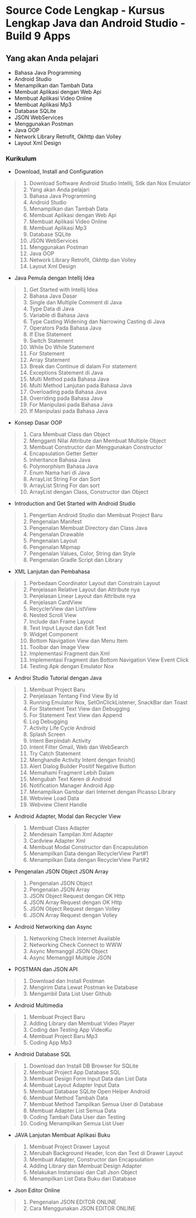 # Source Code Lengkap - Kursus Lengkap Java dan Android Studio - Build 9 Apps

## Yang akan Anda pelajari
<ul>
<li>Bahasa Java Programming</li>
<li>Android Studio</li>
<li>Menampilkan dan Tambah Data</li>
<li>Membuat Aplikasi dengan Web Api</li>
<li>Membuat Aplikasi Video Online</li>
<li>Membuat Aplikasi Mp3</li>
<li>Database SQLite</li>
<li>JSON WebServices</li>
<li>Menggunakan Postman</li>
<li>Java OOP</li>
<li>Network Library Retrofit, Okhttp dan Volley</li>
<li>Layout Xml Design</li>
</ul>

### Kurikulum

<ul><li>Download, Install and Configuration</li></ul>

>1. Download Software Android Studio Intellij, Sdk dan Nox Emulator
>2. Yang akan Anda pelajari
>3. Bahasa Java Programming
>4. Android Studio
>5. Menampilkan dan Tambah Data
>6. Membuat Aplikasi dengan Web Api
>7. Membuat Aplikasi Video Online
>8. Membuat Aplikasi Mp3
>9. Database SQLite
>10. JSON WebServices
>11. Menggunakan Postman
>12. Java OOP
>13. Network Library Retrofit, Okhttp dan Volley
>14. Layout Xml Design

<ul><li>Java Pemula dengan Intellij Idea</li></ul>

>1. Get Started with Intellij Idea
>2. Bahasa Java Dasar
>3. Single dan Multiple Comment di Java
>4. Type Data di Java
>5. Variable di Bahasa Java
>6. Type Casting Widening dan Narrowing Casting di Java
>7. Operators Pada Bahasa Java
>8. If Else Statement
>9. Switch Statement
>10. While Do While Statement
>11. For Statement
>12. Array Statement
>13. Break dan Continue di dalam For statement
>14. Exceptions Statement di Java
>15. Multi Method pada Bahasa Java
>16. Multi Method Lanjutan pada Bahasa Java
>17. Overloading pada Bahasa Java
>18. Overriding pada Bahasa Java
>19. For Manipulasi pada Bahasa Java
>20. If Manipulasi pada Bahasa Java

<ul><li>Konsep Dasar OOP</li></ul>

>1. Cara Membuat Class dan Object
>2. Mengganti Nilai Attribute dan Membuat Multiple Object
>3. Membuat Constructor dan Menggunakan Constructor
>4. Encapsulation Getter Setter
>5. Inheritance Bahasa Java
>6. Polymorphism Bahasa Java
>7. Enum Nama hari di Java
>8. ArrayList String For dan Sort
>9. ArrayList String For dan sort
>10. ArrayList dengan Class, Constructor dan Object

<ul><li>Introduction and Get Started with Android Studio</li></ul>

>1. Pengertian Android Studio dan Membuat Project Baru
>2. Pengenalan Manifest
>3. Pengenalan Membuat Directory dan Class Java
>4. Pengenalan Drawable
>5. Pengenalan Layout
>6. Pengenalan Mipmap
>7. Pengenalan Values, Color, String dan Style
>8. Pengenalan Gradle Script dan Library

<ul><li>XML Lanjutan dan Pembahasa</li></ul>

>1. Perbedaan Coordinator Layout dan Constrain Layout
>2. Penjelasan Relative Layout dan Attribute nya
>3. Penjelasan Linear Layout dan Attribute nya
>4. Penjelasan CardView
>5. RecyclerView dan ListView
>6. Nested Scroll View
>7. Include dan Frame Layout
>8. Text Input Layout dan Edit Text
>9. Widget Component
>10. Bottom Navigation View dan Menu Item
>11. Toolbar dan Image View
>12. Implementasi Fragment dan Xml
>13. Implementasi Fragment dan Bottom Navigation View Event Click
>14. Testing Apk dengan Emulator Nox

<ul><li>Androi Studio Tutorial dengan Java</li></ul>

>1. Membuat Project Baru
>2. Penjelasan Tentang Find View By Id
>3. Running Emulator Nox, SetOnClickListener, SnackBar dan Toast
>4. For Statement Text View dan Debugging
>5. For Statement Text View dan Append
>6. Log Debugging
>7. Activity Life Cycle Android
>8. Splash Screen
>9. Intent Berpindah Activity
>10. Intent Filter Gmail, Web dan WebSearch
>11. Try Catch Statement
>12. Menghandle Activity Intent dengan finish()
>13. Alert Dialog Builder Positif Negative Button
>14. Memahami Fragment Lebih Dalam
>15. Mengubah Text Keren di Android
>16. Notification Manager Android App
>17. Menampilkan Gambar dari Internet dengan Picasso Library
>18. Webview Load Data
>19. Webview Client Handle

<ul><li>Android Adapter, Modal dan Recycler View</li></ul>

>1. Membuat Class Adapter
>2. Mendesain Tampilan Xml Adapter
>3. Cardview Adapter Xml
>4. Membuat Modal Constructor dan Encapsulation
>5. Menampilkan Data dengan RecyclerView Part#1
>6. Menampilkan Data dengan RecyclerView Part#2

<ul><li>Pengenalan JSON Object JSON Array</li></ul>

>1. Pengenalan JSON Object
>2. Pengenalan JSON Array
>3. JSON Object Request dengan OK Http
>4. JSON Array Request dengan OK Http
>5. JSON Object Request dengan Volley
>6. JSON Array Request dengan Volley

<ul><li>Android Networking dan Async</li></ul>

>1. Networking Check Internet Available
>2. Networking Check Connect to WWW
>3. Async Memanggil JSON Object
>4. Async Memanggil Multiple JSON

<ul><li>POSTMAN dan JSON API</li></ul>

>1. Download dan Install Postman
>2. Mengirim Data Lewat Postman ke Database
>3. Mengambil Data List User Github

<ul><li>Android Multimedia</li></ul>

>1. Membuat Project Baru
>2. Adding Library dan Membuat Video Player
>3. Coding dan Testing App VideoKu
>4. Membuat Project Baru Mp3
>5. Coding App Mp3

<ul><li>Android Database SQL</li></ul>

>1. Download dan Install DB Browser for SQLite
>2. Membuat Project App Database SQL
>3. Membuat Design Form Input Data dan List Data
>4. Membuat Layout Adapter Input Data
>5. Membuat Database SQLite Open Helper Android
>6. Membuat Method Tambah Data
>7. Membuat Method Tampilkan Semua User di Database
>8. Membuat Adapter List Semua Data
>9. Coding Tambah Data User dan Testing
>10. Coding Menampilkan Semua List User

<ul><li>JAVA Lanjutan Membuat Aplikasi Buku</li></ul>

>1. Membuat Project Drawer Layout
>2. Merubah Background Header, Icon dan Text di Drawer Layout
>3. Membuat Adapter, Constructor dan Encapsulation
>4. Adding Library dan Membuat Design Adapter
>5. Melakukan Instansiasi dan Call Json Object
>6. Menampilkan List Data Buku dari Database

<ul><li>Json Editor Online</li></ul>

>1. Pengenalan JSON EDITOR ONLINE
>2. Cara Menggunakan JSON EDITOR ONLINE


